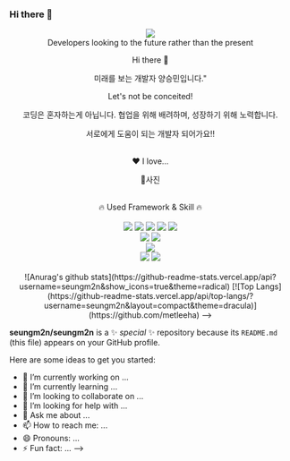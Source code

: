 ### Hi there 👋

<div align="center">
<img src="https://capsule-render.vercel.app/api?type=Waving&color=auto&height=300&section=header&text=BE%20SeungMin&fontSize=90" />
</div>
<div align="center">
Developers looking to the future rather than the present
  
Hi there 👋

미래를 보는 개발자 양승민입니다."

Let's not be conceited! 
 
코딩은 혼자하는게 아닙니다.
협업을 위해 배려하며, 성장하기 위해 노력합니다.

서로에게 도움이 되는 개발자 되어가요‼
</div> 
<br> 
<div align="center">
❤️ I love...
  
📸사진
</div>
<br> 
<div align="center">
🔥 Used Framework & Skill 🔥
<br><br>
<img src="https://img.shields.io/badge/HTML-E34F26?style=flat-square&logo=HTML5&logoColor=white"/>
<img src="https://img.shields.io/badge/css-1572B6?style=flat-square&logo=css3&logoColor=white">
<img src="https://img.shields.io/badge/javascript-F7DF1E?style=flat-square&logo=javascript&logoColor=black">  
<img src="https://img.shields.io/badge/bootstrap-7952B3?style=flat-square&logo=bootstrap&logoColor=white">
<img src="https://img.shields.io/badge/jquery-0769AD?style=flat-square&logo=jquery&logoColor=white">
<br>
<img src="https://img.shields.io/badge/JAVA-007396?style=flat-square&logo=java&logoColor=white">
<img src="https://img.shields.io/badge/Spring-6DB33F?style=flat-square&logo=Spring&logoColor=white">
<br>
<img src="https://img.shields.io/badge/PostgreSQL-4169E1?style=flat-square&logo=PostgreSQL&logoColor=white"> 
<br>
<img src="https://img.shields.io/badge/Eclipse IDE-2C2255?style=flat-square&logo=Eclipse IDE&logoColor=white"> 
<img src="https://img.shields.io/badge/Visual Studio Code-007ACC?style=flat-square&logo=Visual Studio Code&logoColor=white">
</div><br>

<div align="center">  
  ![Anurag's github stats](https://github-readme-stats.vercel.app/api?username=seungm2n&show_icons=true&theme=radical) 
  [![Top Langs](https://github-readme-stats.vercel.app/api/top-langs/?username=seungm2n&layout=compact&theme=dracula)](https://github.com/metleeha) -->
</div>

**seungm2n/seungm2n** is a ✨ _special_ ✨ repository because its `README.md` (this file) appears on your GitHub profile.

Here are some ideas to get you started:

- 🔭 I’m currently working on ...
- 🌱 I’m currently learning ...
- 👯 I’m looking to collaborate on ...
- 🤔 I’m looking for help with ...
- 💬 Ask me about ...
- 📫 How to reach me: ...
- 😄 Pronouns: ...
- ⚡ Fun fact: ...
-->

